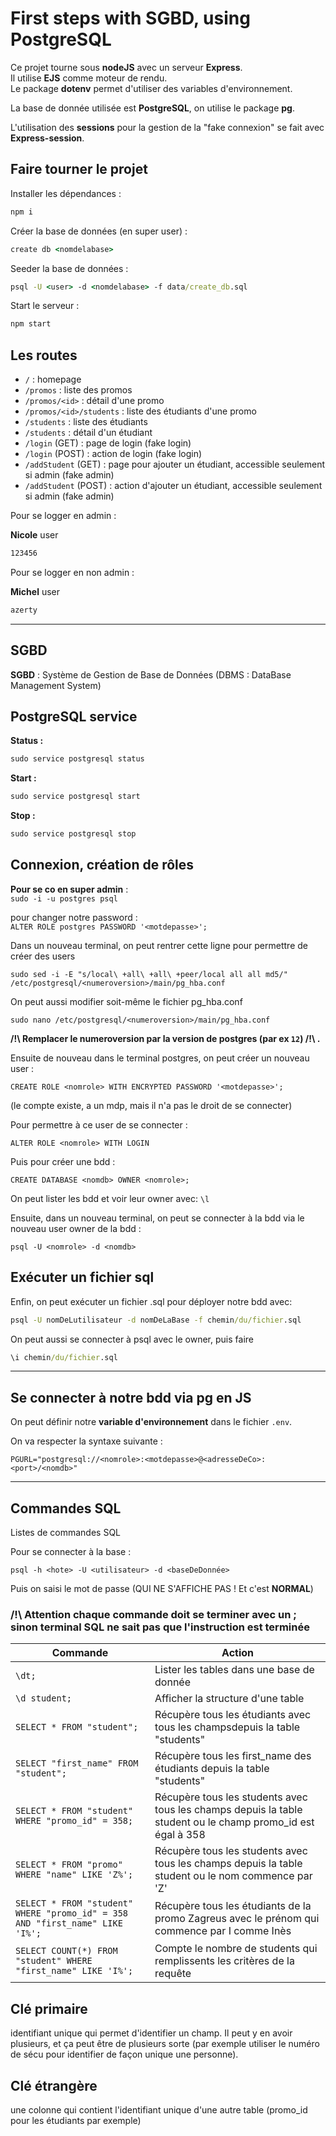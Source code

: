 # First steps with SGBD, using PostgreSQL

Ce projet tourne sous **nodeJS** avec un serveur **Express**.  
Il utilise **EJS** comme moteur de rendu.  
Le package **dotenv** permet d'utiliser des variables d'environnement.

La base de donnée utilisée est **PostgreSQL**, on utilise le package **pg**.

L'utilisation des **sessions** pour la gestion de la "fake connexion" se fait avec **Express-session**.

## Faire tourner le projet

Installer les dépendances :

```cmd
npm i
```

Créer la base de données (en super user) :

```cmd
create db <nomdelabase>
```

Seeder la base de données :

```cmd
psql -U <user> -d <nomdelabase> -f data/create_db.sql
```

Start le serveur :

```cmd
npm start
```

## Les routes

- `/` : homepage
- `/promos` : liste des promos
- `/promos/<id>` : détail d'une promo
- `/promos/<id>/students` : liste des étudiants d'une promo
- `/students` : liste des étudiants
- `/students` : détail d'un étudiant
- `/login` (GET) : page de login (fake login)
- `/login` (POST) : action de login (fake login)
- `/addStudent` (GET) : page pour ajouter un étudiant, accessible seulement si admin (fake admin)
- `/addStudent` (POST) : action d'ajouter un étudiant, accessible seulement si admin (fake admin)

Pour se logger en admin : 

**Nicole** user

```cmd
123456
```

Pour se logger en non admin : 

**Michel** user

```cmd
azerty
```

-------------------

## SGBD

**SGBD** : Système de Gestion de Base de Données (DBMS : DataBase Management System)

## PostgreSQL service

**Status :**

```cmd
sudo service postgresql status
```

**Start :**

```cmd
sudo service postgresql start
```

**Stop :**

```cmd
sudo service postgresql stop
```

## Connexion, création de rôles

**Pour se co en super admin** :  
`sudo -i -u postgres psql`

pour changer notre password :  
`ALTER ROLE postgres PASSWORD '<motdepasse>';`

Dans un nouveau terminal, on peut rentrer cette ligne pour permettre de créer des users

`sudo sed -i -E "s/local\ +all\ +all\ +peer/local all all md5/" /etc/postgresql/<numeroversion>/main/pg_hba.conf`

On peut aussi modifier soit-même le fichier pg_hba.conf

`sudo nano /etc/postgresql/<numeroversion>/main/pg_hba.conf`

**/!\ Remplacer le numeroversion par la version de postgres (par ex `12`) /!\ .**

Ensuite de nouveau dans le terminal postgres, on peut créer un nouveau user :

`CREATE ROLE <nomrole> WITH ENCRYPTED PASSWORD '<motdepasse>';`

(le compte existe, a un mdp, mais il n'a pas le droit de se connecter)

Pour permettre à ce user de se connecter :

`ALTER ROLE <nomrole> WITH LOGIN`

Puis pour créer une bdd :

`CREATE DATABASE <nomdb> OWNER <nomrole>;`

On peut lister les bdd et voir leur owner avec: `\l`

Ensuite, dans un nouveau terminal, on peut se connecter à la bdd via le nouveau user owner de la bdd :

`psql -U <nomrole> -d <nomdb>`

## Exécuter un fichier sql

Enfin, on peut exécuter un fichier .sql pour déployer notre bdd avec:

```cmd
psql -U nomDeLutilisateur -d nomDeLaBase -f chemin/du/fichier.sql
```

On peut aussi se connecter à psql avec le owner, puis faire

```cmd
\i chemin/du/fichier.sql
```

-------------------

## Se connecter à notre bdd via pg en JS

On peut définir notre **variable d'environnement** dans le fichier `.env`.

On va respecter la syntaxe suivante :

`PGURL="postgresql://<nomrole>:<motdepasse>@<adresseDeCo>:<port>/<nomdb>"`

-------------------

## Commandes SQL

Listes de commandes SQL

Pour se connecter à la base :

```psql -h <hote> -U <utilisateur> -d <baseDeDonnée>```

Puis on saisi le mot de passe (QUI NE S'AFFICHE PAS ! Et c'est **NORMAL**)

### /!\ Attention chaque commande doit se terminer avec un ; sinon terminal SQL ne sait pas que l'instruction est terminée

|Commande|Action|
|--------|------|
|```\dt;```|Lister les tables dans une base de donnée|
|```\d student;```|Afficher la structure d'une table|
|```SELECT * FROM "student";```| Récupère tous les étudiants avec tous les champsdepuis la table "students"|
|```SELECT "first_name" FROM "student";```| Récupère tous les first_name des étudiants depuis la table "students"|
|```SELECT * FROM "student" WHERE "promo_id" = 358;```| Récupère tous les students avec tous les champs depuis la table student ou le champ promo_id est égal à 358|
|```SELECT * FROM "promo" WHERE "name" LIKE 'Z%';```| Récupère tous les students avec tous les champs depuis la table student ou le nom commence par 'Z' |
|```SELECT * FROM "student" WHERE "promo_id" = 358 AND "first_name" LIKE 'I%';```| Récupère tous les étudiants de la promo Zagreus avec le prénom qui commence par I comme Inès |
|```SELECT COUNT(*) FROM "student" WHERE "first_name" LIKE 'I%';```| Compte le nombre de students qui remplissents les critères de la requête |

## Clé primaire

identifiant unique qui permet d'identifier un champ. Il peut y en avoir plusieurs, et ça peut être de plusieurs sorte (par exemple utiliser le numéro de sécu pour identifier de façon unique une personne).

## Clé étrangère

une colonne qui contient l'identifiant unique d'une autre table (promo_id pour les étudiants par exemple)
